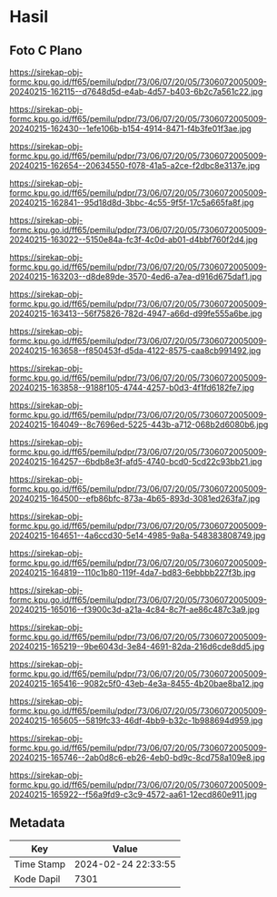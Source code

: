# Hasil

## Foto C Plano

https://sirekap-obj-formc.kpu.go.id/ff65/pemilu/pdpr/73/06/07/20/05/7306072005009-20240215-162115--d7648d5d-e4ab-4d57-b403-6b2c7a561c22.jpg

https://sirekap-obj-formc.kpu.go.id/ff65/pemilu/pdpr/73/06/07/20/05/7306072005009-20240215-162430--1efe106b-b154-4914-8471-f4b3fe01f3ae.jpg

https://sirekap-obj-formc.kpu.go.id/ff65/pemilu/pdpr/73/06/07/20/05/7306072005009-20240215-162654--20634550-f078-41a5-a2ce-f2dbc8e3137e.jpg

https://sirekap-obj-formc.kpu.go.id/ff65/pemilu/pdpr/73/06/07/20/05/7306072005009-20240215-162841--95d18d8d-3bbc-4c55-9f5f-17c5a665fa8f.jpg

https://sirekap-obj-formc.kpu.go.id/ff65/pemilu/pdpr/73/06/07/20/05/7306072005009-20240215-163022--5150e84a-fc3f-4c0d-ab01-d4bbf760f2d4.jpg

https://sirekap-obj-formc.kpu.go.id/ff65/pemilu/pdpr/73/06/07/20/05/7306072005009-20240215-163203--d8de89de-3570-4ed6-a7ea-d916d675daf1.jpg

https://sirekap-obj-formc.kpu.go.id/ff65/pemilu/pdpr/73/06/07/20/05/7306072005009-20240215-163413--56f75826-782d-4947-a66d-d99fe555a6be.jpg

https://sirekap-obj-formc.kpu.go.id/ff65/pemilu/pdpr/73/06/07/20/05/7306072005009-20240215-163658--f850453f-d5da-4122-8575-caa8cb991492.jpg

https://sirekap-obj-formc.kpu.go.id/ff65/pemilu/pdpr/73/06/07/20/05/7306072005009-20240215-163858--9188f105-4744-4257-b0d3-4f1fd6182fe7.jpg

https://sirekap-obj-formc.kpu.go.id/ff65/pemilu/pdpr/73/06/07/20/05/7306072005009-20240215-164049--8c7696ed-5225-443b-a712-068b2d6080b6.jpg

https://sirekap-obj-formc.kpu.go.id/ff65/pemilu/pdpr/73/06/07/20/05/7306072005009-20240215-164257--6bdb8e3f-afd5-4740-bcd0-5cd22c93bb21.jpg

https://sirekap-obj-formc.kpu.go.id/ff65/pemilu/pdpr/73/06/07/20/05/7306072005009-20240215-164500--efb86bfc-873a-4b65-893d-3081ed263fa7.jpg

https://sirekap-obj-formc.kpu.go.id/ff65/pemilu/pdpr/73/06/07/20/05/7306072005009-20240215-164651--4a6ccd30-5e14-4985-9a8a-548383808749.jpg

https://sirekap-obj-formc.kpu.go.id/ff65/pemilu/pdpr/73/06/07/20/05/7306072005009-20240215-164819--110c1b80-119f-4da7-bd83-6ebbbb227f3b.jpg

https://sirekap-obj-formc.kpu.go.id/ff65/pemilu/pdpr/73/06/07/20/05/7306072005009-20240215-165016--f3900c3d-a21a-4c84-8c7f-ae86c487c3a9.jpg

https://sirekap-obj-formc.kpu.go.id/ff65/pemilu/pdpr/73/06/07/20/05/7306072005009-20240215-165219--9be6043d-3e84-4691-82da-216d6cde8dd5.jpg

https://sirekap-obj-formc.kpu.go.id/ff65/pemilu/pdpr/73/06/07/20/05/7306072005009-20240215-165416--9082c5f0-43eb-4e3a-8455-4b20bae8ba12.jpg

https://sirekap-obj-formc.kpu.go.id/ff65/pemilu/pdpr/73/06/07/20/05/7306072005009-20240215-165605--5819fc33-46df-4bb9-b32c-1b988694d959.jpg

https://sirekap-obj-formc.kpu.go.id/ff65/pemilu/pdpr/73/06/07/20/05/7306072005009-20240215-165746--2ab0d8c6-eb26-4eb0-bd9c-8cd758a109e8.jpg

https://sirekap-obj-formc.kpu.go.id/ff65/pemilu/pdpr/73/06/07/20/05/7306072005009-20240215-165922--f56a9fd9-c3c9-4572-aa61-12ecd860e911.jpg


## Metadata

| Key        | Value               |
| ---------- | ------------------- |
| Time Stamp | 2024-02-24 22:33:55 |
| Kode Dapil | 7301                |



